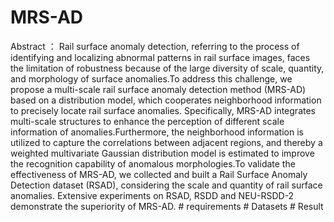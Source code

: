 # MRS-AD
<Multi-Scale Rail Surface Anomaly Detection Based on Weighted Multivariate Gaussian distribution>
Abstract ： Rail surface anomaly detection, referring to the process of identifying and localizing abnormal patterns in rail surface images, faces the limitation of robustness because of the large diversity of scale, quantity, and morphology of surface anomalies.To address this challenge, we propose a multi-scale rail surface anomaly detection method (MRS-AD) based on a distribution model, which cooperates neighborhood information to precisely locate rail surface anomalies. Specifically, MRS-AD integrates multi-scale structures to enhance the perception of different scale information of anomalies.Furthermore, the neighborhood information is utilized to capture the correlations between adjacent regions, and thereby a weighted multivariate Gaussian distribution model is estimated to improve the recognition capability of anomalous morphologies.To validate the effectiveness of MRS-AD, we collected and built a Rail Surface Anomaly Detection dataset (RSAD), considering the scale and quantity of rail surface anomalies. Extensive experiments on RSAD, RSDD and NEU-RSDD-2 demonstrate the superiority of MRS-AD.
# requirements
# Datasets
# Result

